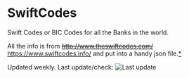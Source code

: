 # SwiftCodes
Swift Codes or BIC Codes for all the Banks in the world.

All the info is from ~~http://www.theswiftcodes.com/~~ https://www.swiftcodes.info/ and put into a handy json file.[*][1]


Updated weekly. Last update/check: ![Last update](https://www.dropbox.com/s/4890sh3s8xa71ke/swiftcodes_updated.png?dl=1 "Last update SwiftCodes")

[1]: https://github.com/PeterNotenboom/SwiftCodes/issues/2
